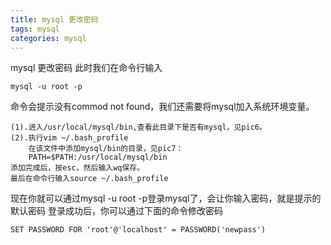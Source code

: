 ```yaml
---
title: mysql 更改密码
tags: mysql
categories: mysql
---
```




mysql 更改密码
此时我们在命令行输入

```
mysql -u root -p
```

命令会提示没有commod not found，我们还需要将mysql加入系统环境变量。

```
(1).进入/usr/local/mysql/bin,查看此目录下是否有mysql，见pic6。
(2).执行vim ~/.bash_profile
    在该文件中添加mysql/bin的目录，见pic7：
    PATH=$PATH:/usr/local/mysql/bin
添加完成后，按esc，然后输入wq保存。
最后在命令行输入source ~/.bash_profile
```

现在你就可以通过mysql -u root -p登录mysql了，会让你输入密码，就是提示的默认密码
登录成功后，你可以通过下面的命令修改密码

```
SET PASSWORD FOR 'root'@'localhost' = PASSWORD('newpass')
```